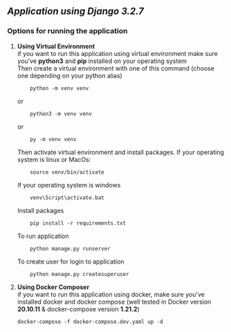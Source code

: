 ## _Application using Django 3.2.7_

### Options for running the application
1. **Using Virtual Environment**<br/>
if you want to run this application using virtual environment make sure you've **python3** and **pip** installed on your operating system<br/>
    Then create a virtual environment with one of this command (choose one depending on your python alias)
    ```console
        python -m venv venv
    ```
    or
    ```console
        python3 -m venv venv
    ```
    or
    ```console
        py -m venv venv
    ```
    
    Then activate virtual environment and install packages.
    If your operating system is linux or MacOs:
    ```console
        source venv/bin/activate
    ```
    If your operating system is windows
    ```console
        venv\Script\activate.bat
    ```
    Install packages
    ``` console
        pip install -r requirements.txt
    ```
    
    To run application 
    ```console
        python manage.py runserver
    ```
    
    To create user for login to application
    ```console
        python manage.py createsuperuser
    ```
2. **Using Docker Composer**<br/>
if you want to run this application using docker, make sure you've installed docker and docker compose (well tested in Docker version **20.10.11** & docker-compose version **1.21.2**)

    ```console
    docker-compose -f docker-compose.dev.yaml up -d
    ```
